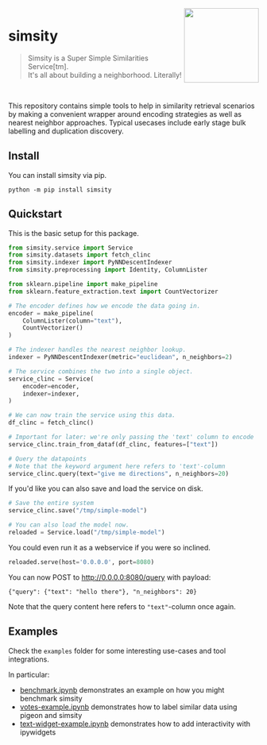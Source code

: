 <img src="docs/icon.png" width=150 height=150 align="right">

# simsity

> Simsity is a Super Simple Similarities Service[tm]. <br>
> It's all about building a neighborhood. Literally! <br>

<br> 

This repository contains simple tools to help in similarity retrieval scenarios
by making a convenient wrapper around encoding strategies as well as nearest neighbor
approaches. Typical usecases include early stage bulk labelling and duplication discovery.

## Install 

You can install simsity via pip. 

```
python -m pip install simsity
```

## Quickstart

This is the basic setup for this package.

```python
from simsity.service import Service
from simsity.datasets import fetch_clinc
from simsity.indexer import PyNNDescentIndexer
from simsity.preprocessing import Identity, ColumnLister

from sklearn.pipeline import make_pipeline
from sklearn.feature_extraction.text import CountVectorizer

# The encoder defines how we encode the data going in.
encoder = make_pipeline(
    ColumnLister(column="text"),
    CountVectorizer()
)

# The indexer handles the nearest neighbor lookup.
indexer = PyNNDescentIndexer(metric="euclidean", n_neighbors=2)

# The service combines the two into a single object.
service_clinc = Service(
    encoder=encoder,
    indexer=indexer,
)

# We can now train the service using this data.
df_clinc = fetch_clinc()

# Important for later: we're only passing the 'text' column to encode
service_clinc.train_from_dataf(df_clinc, features=["text"])

# Query the datapoints
# Note that the keyword argument here refers to 'text'-column
service_clinc.query(text="give me directions", n_neighbors=20)
```

If you'd like you can also save and load the service on disk.

```python
# Save the entire system
service_clinc.save("/tmp/simple-model")

# You can also load the model now.
reloaded = Service.load("/tmp/simple-model")
```

You could even run it as a webservice if you were so inclined.

```python
reloaded.serve(host='0.0.0.0', port=8080)
```

You can now POST to http://0.0.0.0:8080/query with payload:

```
{"query": {"text": "hello there"}, "n_neighbors": 20}
```

Note that the query content here refers to `"text"`-column once again.

## Examples 

Check the `examples` folder for some interesting use-cases and tool integrations.

In particular: 

- [benchmark.ipynb](https://github.com/koaning/simsity/blob/main/examples/benchmark.ipynb) demonstrates an example on how you might benchmark simsity
- [votes-example.ipynb](https://github.com/koaning/simsity/blob/main/examples/votes-example.ipynb) demonstrates how to label similar data using pigeon and simsity
- [text-widget-example.ipynb](https://github.com/koaning/simsity/blob/main/examples/text-widget-example.ipynb) demonstrates how to add interactivity with ipywidgets
